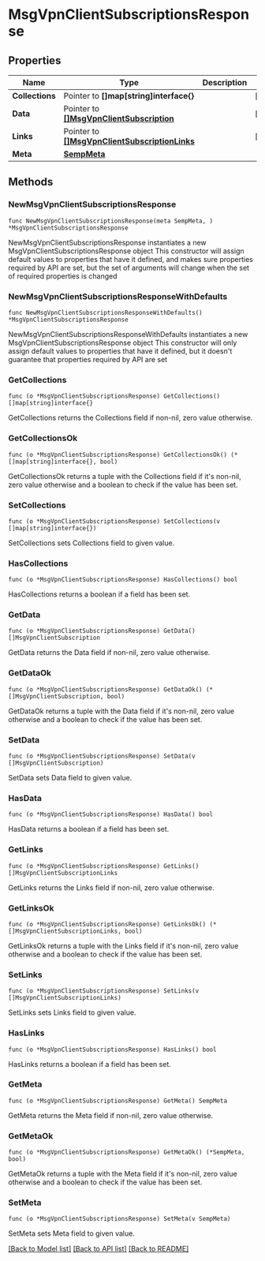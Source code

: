 # MsgVpnClientSubscriptionsResponse

## Properties

Name | Type | Description | Notes
------------ | ------------- | ------------- | -------------
**Collections** | Pointer to **[]map[string]interface{}** |  | [optional] 
**Data** | Pointer to [**[]MsgVpnClientSubscription**](MsgVpnClientSubscription.md) |  | [optional] 
**Links** | Pointer to [**[]MsgVpnClientSubscriptionLinks**](MsgVpnClientSubscriptionLinks.md) |  | [optional] 
**Meta** | [**SempMeta**](SempMeta.md) |  | 

## Methods

### NewMsgVpnClientSubscriptionsResponse

`func NewMsgVpnClientSubscriptionsResponse(meta SempMeta, ) *MsgVpnClientSubscriptionsResponse`

NewMsgVpnClientSubscriptionsResponse instantiates a new MsgVpnClientSubscriptionsResponse object
This constructor will assign default values to properties that have it defined,
and makes sure properties required by API are set, but the set of arguments
will change when the set of required properties is changed

### NewMsgVpnClientSubscriptionsResponseWithDefaults

`func NewMsgVpnClientSubscriptionsResponseWithDefaults() *MsgVpnClientSubscriptionsResponse`

NewMsgVpnClientSubscriptionsResponseWithDefaults instantiates a new MsgVpnClientSubscriptionsResponse object
This constructor will only assign default values to properties that have it defined,
but it doesn't guarantee that properties required by API are set

### GetCollections

`func (o *MsgVpnClientSubscriptionsResponse) GetCollections() []map[string]interface{}`

GetCollections returns the Collections field if non-nil, zero value otherwise.

### GetCollectionsOk

`func (o *MsgVpnClientSubscriptionsResponse) GetCollectionsOk() (*[]map[string]interface{}, bool)`

GetCollectionsOk returns a tuple with the Collections field if it's non-nil, zero value otherwise
and a boolean to check if the value has been set.

### SetCollections

`func (o *MsgVpnClientSubscriptionsResponse) SetCollections(v []map[string]interface{})`

SetCollections sets Collections field to given value.

### HasCollections

`func (o *MsgVpnClientSubscriptionsResponse) HasCollections() bool`

HasCollections returns a boolean if a field has been set.

### GetData

`func (o *MsgVpnClientSubscriptionsResponse) GetData() []MsgVpnClientSubscription`

GetData returns the Data field if non-nil, zero value otherwise.

### GetDataOk

`func (o *MsgVpnClientSubscriptionsResponse) GetDataOk() (*[]MsgVpnClientSubscription, bool)`

GetDataOk returns a tuple with the Data field if it's non-nil, zero value otherwise
and a boolean to check if the value has been set.

### SetData

`func (o *MsgVpnClientSubscriptionsResponse) SetData(v []MsgVpnClientSubscription)`

SetData sets Data field to given value.

### HasData

`func (o *MsgVpnClientSubscriptionsResponse) HasData() bool`

HasData returns a boolean if a field has been set.

### GetLinks

`func (o *MsgVpnClientSubscriptionsResponse) GetLinks() []MsgVpnClientSubscriptionLinks`

GetLinks returns the Links field if non-nil, zero value otherwise.

### GetLinksOk

`func (o *MsgVpnClientSubscriptionsResponse) GetLinksOk() (*[]MsgVpnClientSubscriptionLinks, bool)`

GetLinksOk returns a tuple with the Links field if it's non-nil, zero value otherwise
and a boolean to check if the value has been set.

### SetLinks

`func (o *MsgVpnClientSubscriptionsResponse) SetLinks(v []MsgVpnClientSubscriptionLinks)`

SetLinks sets Links field to given value.

### HasLinks

`func (o *MsgVpnClientSubscriptionsResponse) HasLinks() bool`

HasLinks returns a boolean if a field has been set.

### GetMeta

`func (o *MsgVpnClientSubscriptionsResponse) GetMeta() SempMeta`

GetMeta returns the Meta field if non-nil, zero value otherwise.

### GetMetaOk

`func (o *MsgVpnClientSubscriptionsResponse) GetMetaOk() (*SempMeta, bool)`

GetMetaOk returns a tuple with the Meta field if it's non-nil, zero value otherwise
and a boolean to check if the value has been set.

### SetMeta

`func (o *MsgVpnClientSubscriptionsResponse) SetMeta(v SempMeta)`

SetMeta sets Meta field to given value.



[[Back to Model list]](../README.md#documentation-for-models) [[Back to API list]](../README.md#documentation-for-api-endpoints) [[Back to README]](../README.md)


